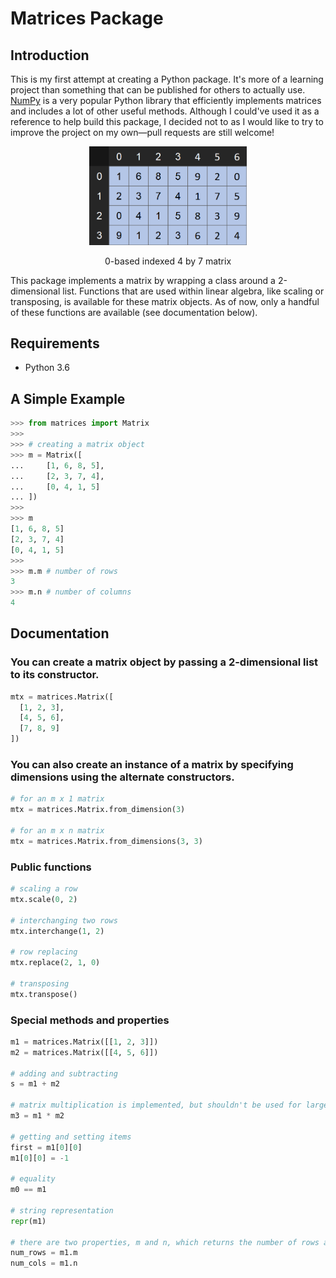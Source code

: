 # Matrices Package

## Introduction

This is my first attempt at creating a Python package. It's more of a learning project than something that can be published for others to actually use. [NumPy](https://github.com/numpy/numpy) is a very popular Python library that efficiently implements matrices and includes a lot of other useful methods. Although I could've used it as a reference to help build this package, I decided not to as I would like to try to improve the project on my own—pull requests are still welcome!

<div align="center">
  <img width="50%" src="assets/example.png">
  <p>0-based indexed 4 by 7 matrix</p>
</div>

This package implements a matrix by wrapping a class around a 2-dimensional list. Functions that are used within linear algebra, like scaling or transposing, is available for these matrix objects. As of now, only a handful of these functions are available (see documentation below).

## Requirements
- Python 3.6

## A Simple Example

```python
>>> from matrices import Matrix
>>> 
>>> # creating a matrix object
>>> m = Matrix([
...     [1, 6, 8, 5],
...     [2, 3, 7, 4],
...     [0, 4, 1, 5]
... ])
>>> 
>>> m
[1, 6, 8, 5]
[2, 3, 7, 4]
[0, 4, 1, 5]
>>> 
>>> m.m # number of rows
3
>>> m.n # number of columns
4
```

## Documentation

### You can create a matrix object by passing a 2-dimensional list to its constructor.
```python
mtx = matrices.Matrix([
  [1, 2, 3],
  [4, 5, 6],
  [7, 8, 9]
])
```

### You can also create an instance of a matrix by specifying dimensions using the alternate constructors.

```python
# for an m x 1 matrix
mtx = matrices.Matrix.from_dimension(3)

# for an m x n matrix
mtx = matrices.Matrix.from_dimensions(3, 3)
```

### Public functions

```python
# scaling a row
mtx.scale(0, 2)

# interchanging two rows
mtx.interchange(1, 2)

# row replacing
mtx.replace(2, 1, 0)

# transposing
mtx.transpose()
```

### Special methods and properties
```python
m1 = matrices.Matrix([[1, 2, 3]])
m2 = matrices.Matrix([[4, 5, 6]])

# adding and subtracting
s = m1 + m2

# matrix multiplication is implemented, but shouldn't be used for large matrices
m3 = m1 * m2

# getting and setting items
first = m1[0][0]
m1[0][0] = -1

# equality
m0 == m1

# string representation
repr(m1)

# there are two properties, m and n, which returns the number of rows and columns, respectively
num_rows = m1.m
num_cols = m1.n
```
